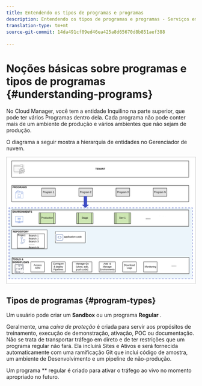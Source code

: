 ```yaml
---
title: Entendendo os tipos de programas e programas
description: Entendendo os tipos de programas e programas - Serviços em nuvem
translation-type: tm+mt
source-git-commit: 14da491cf09ed46ea425a8d65670d8b851aef388

---
```



# Noções básicas sobre programas e tipos de programas {#understanding-programs}

No Cloud Manager, você tem a entidade Inquilino na parte superior, que pode ter vários Programas dentro dela.  Cada programa não pode conter mais de um ambiente de produção e vários ambientes que não sejam de produção.

O diagrama a seguir mostra a hierarquia de entidades no Gerenciador de nuvem.

![image](assets/program-types1.png)

## Tipos de programas {#program-types}

Um usuário pode criar um **Sandbox** ou um programa **Regular** .

Geralmente, uma *caixa de proteção* é criada para servir aos propósitos de treinamento, execução de demonstração, ativação, POC ou documentação. Não se trata de transportar tráfego em direto e de ter restrições que um programa regular não fará. Ela incluirá Sites e Ativos e será fornecida automaticamente com uma ramificação Git que inclui código de amostra, um ambiente de Desenvolvimento e um pipeline de não-produção.

Um programa ** regular é criado para ativar o tráfego ao vivo no momento apropriado no futuro.